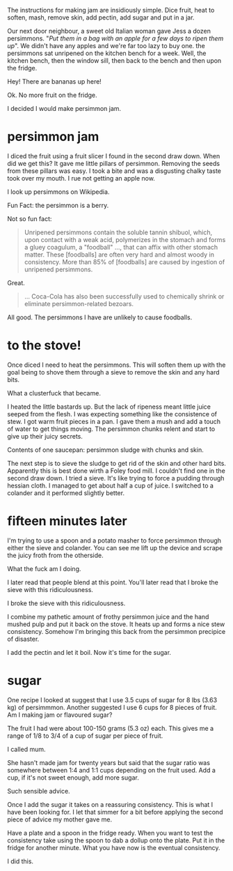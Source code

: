 The instructions for making jam are insidiously simple. Dice fruit, heat to soften, mash, remove skin, add pectin, add sugar and put in a jar.

Our next door neighbour, a sweet old Italian woman gave Jess a dozen persimmons. "*Put them in a bag with an apple for a few days to ripen them up*". We didn't have any apples and we're far too lazy to buy one. the persimmons sat unripened on the kitchen bench for a week. Well, the kitchen bench, then the window sill, then back to the bench and then upon the fridge.

Hey! There are bananas up here!

Ok. No more fruit on the fridge.

I decided I would make persimmon jam.

# persimmon jam
I diced the fruit using a fruit slicer I found in the second draw down. When did we get this? It gave me little pillars of persimmon. Removing the seeds from these pillars was easy. I took a bite and was a disgusting chalky taste took over my mouth. I rue not getting an apple now.

I look up persimmons on Wikipedia.

Fun Fact: the persimmon is a berry.

Not so fun fact:

> Unripened persimmons contain the soluble tannin shibuol, which, upon contact with a weak acid, polymerizes in the stomach and forms a gluey coagulum, a "foodball" ..., that can affix with other stomach matter. These [foodballs] are often very hard and almost woody in consistency. More than 85% of [foodballs] are caused by ingestion of unripened persimmons.

Great.

> ... Coca-Cola has also been successfully used to chemically shrink or eliminate persimmon-related bezoars.

All good. The persimmons I have are unlikely to cause foodballs.

# to the stove!

Once diced I need to heat the persimmons. This will soften them up with the goal being to shove them through a sieve to remove the skin and any hard bits.

What a clusterfuck that became.

I heated the little bastards up. But the lack of ripeness meant little juice seeped from the flesh. I was expecting something like the consistence of stew. I got warm fruit pieces in a pan. I gave them a mush and add a touch of water to get things moving. The persimmon chunks relent and start to give up their juicy secrets.

Contents of one saucepan: persimmon sludge with chunks and skin.

The next step is to sieve the sludge to get rid of the skin and other hard bits. Apparently this is best done wirth a Foley food mill. I couldn't find one in the second draw down. I tried a sieve. It's like trying to force a pudding through hessian cloth. I managed to get about half a cup of juice. I switched to a colander and it performed slightly better.

# fifteen minutes later

I'm trying to use a spoon and a potato masher to force persimmon through either the sieve and colander. You can see me lift up the device and scrape the juicy froth from the otherside.

What the fuck am I doing.

I later read that people blend at this point. You'll later read that I broke the sieve with this ridiculousness.

I broke the sieve with this ridiculousness.

I combine my pathetic amount of frothy persimmon juice and the hand mushed pulp and put it back on the stove. It heats up and forms a nice stew consistency. Somehow I'm bringing this back from the persimmon precipice of disaster.

I add the pectin and let it boil. Now it's time for the sugar.

# sugar
One recipe I looked at suggest that I use 3.5 cups of sugar for 8 lbs (3.63 kg) of persimmmon. Another suggested I use 6 cups for 8 pieces of fruit. Am I making jam or flavoured sugar?

The fruit I had were about 100-150 grams (5.3 oz) each. This gives me a range of 1/8 to 3/4 of a cup of sugar per piece of fruit.

I called mum.

She hasn't made jam for twenty years but said that the sugar ratio was somewhere between 1:4 and 1:1 cups depending on the fruit used. Add a cup, if it's not sweet enough, add more sugar.

Such sensible advice.

Once I add the sugar it takes on a reassuring consistency. This is what I have been looking for. I let that simmer for a bit before applying the second piece of advice my mother gave me.

Have a plate and a spoon in the fridge ready. When you want to test the consistency take using the spoon to dab a dollup onto the plate. Put it in the fridge for another minute. What you have now is the eventual consistency.

I did this.

